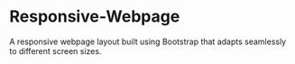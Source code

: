 # Responsive-Webpage
A responsive webpage layout built using Bootstrap that adapts seamlessly to different screen sizes.
